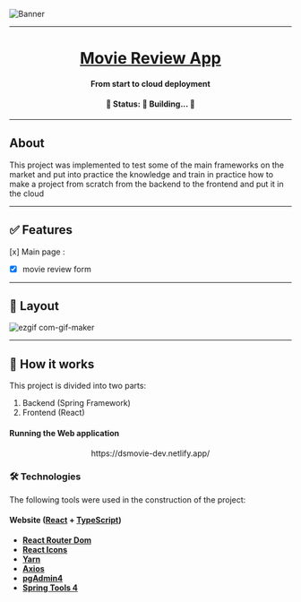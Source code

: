 
![Banner](https://user-images.githubusercontent.com/79018137/149831333-aa05cc6e-43c1-4ced-9608-770cbc044348.png)

---

<h1 align="center">
    <a href="#"> Movie Review App </a>
</h1>

<h4 align="center">
    From start to cloud deployment
</h4>

<h4 align="center"> 
	🚧   Status: 🚀 Building...  🚧
</h4>

---

## About

This project was implemented to test some of the main frameworks on the market and put into practice the knowledge and train in practice how to make a project from scratch from the backend to the frontend and put it in the cloud

---

## ✅ Features

[x] Main page :
- [x] movie review form
     
---


## 🎨 Layout


![ezgif com-gif-maker](https://user-images.githubusercontent.com/79018137/149686750-1b3dad8c-b6f2-41fd-acdb-6b67533eac44.gif)


---


## 🎲 How it works

This project is divided into two parts:
1. Backend (Spring Framework)
2. Frontend (React)

#### Running the Web application 

<p align="center">
   https://dsmovie-dev.netlify.app/ 
</p>


### 🛠 Technologies 

The following tools were used in the construction of the project:

#### **Website**  ([React](https://reactjs.org/)  +  [TypeScript](https://www.typescriptlang.org/))

-   **[React Router Dom](https://github.com/ReactTraining/react-router/tree/master/packages/react-router-dom)**
-   **[React Icons](https://react-icons.github.io/react-icons/)**
-   **[Yarn](https://github.com/yarnpkg/yarn/issues/4360)**
-   **[Axios](https://github.com/axios/axios)**
-   **[pgAdmin4](https://www.pgadmin.org/download)**
-   **[Spring Tools 4](https://spring.io/tools)**

